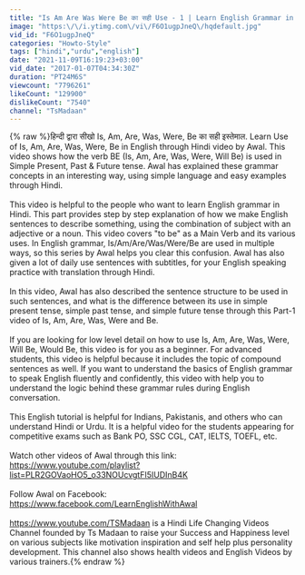 ```yaml
---
title: "Is Am Are Was Were Be का सही Use - 1 | Learn English Grammar in Hindi with Speaking Practice | Awal"
image: "https:\/\/i.ytimg.com\/vi\/F6O1ugpJneQ\/hqdefault.jpg"
vid_id: "F6O1ugpJneQ"
categories: "Howto-Style"
tags: ["hindi","urdu","english"]
date: "2021-11-09T16:19:23+03:00"
vid_date: "2017-01-07T04:34:30Z"
duration: "PT24M6S"
viewcount: "7796261"
likeCount: "129900"
dislikeCount: "7540"
channel: "TsMadaan"
---
```

{% raw %}हिन्दी द्वारा सीखो Is, Am, Are, Was, Were, Be का सही इस्तेमाल. Learn Use of Is, Am, Are, Was, Were, Be in English through Hindi video by Awal. This video shows how the verb BE (Is, Am, Are, Was, Were, Will Be) is used in Simple Present, Past &amp; Future tense. Awal has explained these grammar concepts in an interesting way, using simple language and easy examples through Hindi.<br /><br />This video is helpful to the people who want to learn English grammar in Hindi. This part provides step by step explanation of how we make English sentences to describe something, using the combination of subject with an adjective or a noun. This video covers &quot;to be&quot; as a Main Verb and its various uses. In English grammar, Is/Am/Are/Was/Were/Be are used in multiple ways, so this series by Awal helps you clear this confusion. Awal has also given a lot of daily use sentences with subtitles, for your English speaking practice with translation through Hindi.<br /><br />In this video, Awal has also described the sentence structure to be used in such sentences, and what is the difference between its use in simple present tense, simple past tense, and simple future tense through this Part-1 video of Is, Am, Are, Was, Were and Be. <br /><br />If you are looking for low level detail on how to use Is, Am, Are, Was, Were, Will Be, Would Be, this video is for you as a beginner. For advanced students, this video is helpful because it includes the topic of compound sentences as well. If you want to understand the basics of English grammar to speak English fluently and confidently, this video with help you to understand the logic behind these grammar rules during English conversation.<br /><br />This English tutorial is helpful for Indians, Pakistanis, and others who can understand Hindi or Urdu. It is a helpful video for the students appearing for competitive exams such as Bank PO, SSC CGL, CAT, IELTS, TOEFL, etc.<br /><br />Watch other videos of Awal through this link:<br /><a rel="nofollow" target="blank" href="https://www.youtube.com/playlist?list=PLR2GOVaoHO5_o33NOUcvgtFI5IUDInB4K">https://www.youtube.com/playlist?list=PLR2GOVaoHO5_o33NOUcvgtFI5IUDInB4K</a><br /><br />Follow Awal on Facebook:<br /><a rel="nofollow" target="blank" href="https://www.facebook.com/LearnEnglishWithAwal">https://www.facebook.com/LearnEnglishWithAwal</a><br /><br /><a rel="nofollow" target="blank" href="https://www.youtube.com/TSMadaan">https://www.youtube.com/TSMadaan</a> is a Hindi Life Changing Videos Channel founded by Ts Madaan to raise your Success and Happiness level on various subjects like motivation inspiration and self help plus personality development. This channel also shows health videos and English Videos by various trainers.{% endraw %}
